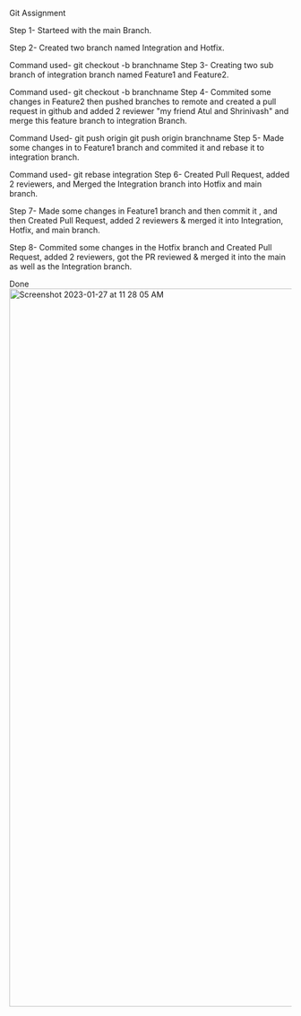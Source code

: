 
Git Assignment

Step 1- Starteed with the main Branch.

Step 2- Created two branch named Integration and Hotfix.

Command used- git checkout -b branchname
Step 3- Creating two sub branch of integration branch named Feature1 and Feature2.

Command used- git checkout -b branchname Step 4- Commited some changes in Feature2 then pushed branches to remote and created a pull request in github and added 2 reviewer "my friend Atul and Shrinivash" and merge this feature branch to integration Branch.

Command Used- git push origin
              git push origin branchname
Step 5- Made some changes in to Feature1 branch and commited it and rebase it to integration branch.

Command used- git rebase integration
Step 6- Created Pull Request, added 2 reviewers, and Merged the Integration branch into Hotfix and main branch.

Step 7- Made some changes in Feature1 branch and then commit it , and then Created Pull Request, added 2 reviewers & merged it into Integration, Hotfix, and main branch.

Step 8- Commited some changes in the Hotfix branch and Created Pull Request, added 2 reviewers, got the PR reviewed & merged it into the main as well as the Integration branch.

Done<img width="1280" alt="Screenshot 2023-01-27 at 11 28 05 AM" src="https://user-images.githubusercontent.com/123497764/215019745-ef53c22a-5ded-4d18-8756-2adca121969c.png">
